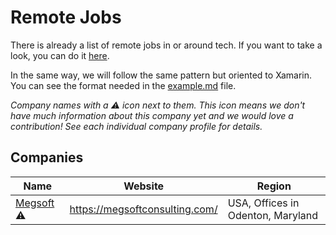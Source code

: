 # Remote Jobs

There is already a list of remote jobs in or around tech. If you want to take a look, you can do it [here](https://github.com/remoteintech/remote-jobs).

In the same way, we will follow the same pattern but oriented to Xamarin. You can see the format needed in the [example.md](/company-profiles/example.md) file.

_Company names with a ⚠️️️ icon next to them. This icon means we don't have much information about this company yet and we would love a contribution! See each individual company profile for details._

## Companies

Name | Website | Region
------------ | ------- | -------
[Megsoft](/src/jobs/company-profiles/megsoft.md) ⚠️️ | https://megsoftconsulting.com/ | USA, Offices in Odenton, Maryland
